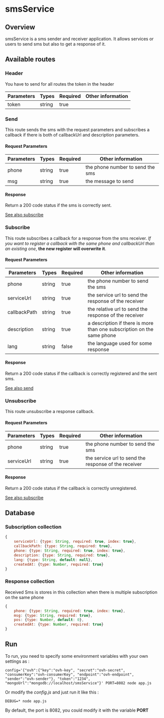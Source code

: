 # smsService

## Overview

smsService is a sms sender and receiver application. It allows services or users to send sms but also to get a response of it.

## Available routes

### Header

You have to send for all routes the token in the header

| Parameters | Types  | Required | Other information                |
| ---------- | ------ | -------- | -------------------------------- |
| token      | string | true     |                                  |

### Send

This route sends the sms with the request parameters and subscribes a callback if there is both of callbackUrl and description parameters.

#### Request Parameters

| Parameters  | Types  | Required | Other information                                                      |
| ----------- | ------ | -------- | ---------------------------------------------------------------------- |
| phone       | string | true     | the phone number to send the sms                                       |
| msg         | string | true     | the message to send                                                    |


#### Response

Return a 200 code status if the sms is correctly sent.

[See also subscribe](#subscribe)

### Subscribe

This route subscribes a callback for a response from the sms receiver.
*If you want to register a callback with the same phone and callbackUrl than an existing one*, **the new register will overwrite it**.

#### Request Parameters

| Parameters   | Types   | Required | Other information                                                      |
| ------------ | ------- | -------- | ---------------------------------------------------------------------- |
| phone        | string  | true     | the phone number to send the sms                                       |
| serviceUrl   | string  | true     | the service url to send the response of the receiver                   |
| callbackPath | string  | true     | the relative url to send the response of the receiver                  |
| description  | string  | true     | a description if there is more than one subscription on the same phone |
| lang         | string  | false    | the language used for some response                                    |

#### Response

Return a 200 code status if the callback is correctly registered and the sent sms.

[See also send](#send)

### Unsubscribe

This route unsubscribe a response callback.

#### Request Parameters

| Parameters  | Types   | Required | Other information                                    |
| ----------- | ------- | -------- | ---------------------------------------------------- |
| phone       | string  | true     | the phone number to send the sms                     |
| serviceUrl  | string  | true     | the service url to send the response of the receiver |

#### Response

Return a 200 code status if the callback is correctly unregistered.

[See also subscribe](#subscribe)

## Database

### Subscription collection

```js
{
    serviceUrl: {type: String, required: true, index: true},
    callbackPath: {type: String, required: true},
    phone: {type: String, required: true, index: true},
    description: {type: String, required: true},
    lang: {type: String, default: null},
    createdAt: {type: Number, required: true}
}
```

### Response collection

Received Sms is stores in this collection when there is multiple subscription on the same phone

```js
{
    phone: {type: String, required: true, index: true},
    msg: {type: String, required: true},
    pos: {type: Number, default: 0},
    createdAt: {type: Number, required: true}
}
```


## Run

To run, you need to specify some environment variables with your own settings as :

```
config='{"ovh":{"key":"ovh-key", "secret":"ovh-secret", "consumerKey":"ovh-consumerKey", "endpoint":"ovh-endpoint", "sender":"ovh-sender"}, "token":"1234", "mongoUrl":"mongodb://localhost/smsService"}' PORT=8082 node app.js
```

Or modify the *config.js* and just run it like this :

```
DEBUG=* node app.js
```


By default, the port is 8082, you could modify it with the variable **PORT**

